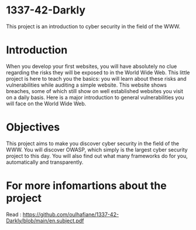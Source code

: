 # 1337-42-Darkly
This project is an introduction to cyber security in the field of the WWW.

# Introduction
When you develop your first websites, you will have absolutely no clue regarding the risks
they will be exposed to in the World Wide Web.
This little project is here to teach you the basics: you will learn about these risks
and vulnerabilities while auditing a simple website. This website shows breaches, some
of which still show on well established websites you visit on a daily basis.
Here is a major introduction to general vulnerabilities you will face on the World
Wide Web.

# Objectives
This project aims to make you discover cyber security in the field of the WWW.
You will discover OWASP, which simply is the largest cyber security project to this
day.
You will also find out what many frameworks do for you, automatically and transparently.

# For more infomartions about the project
Read : https://github.com/oulhafiane/1337-42-Darkly/blob/main/en.subject.pdf
